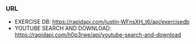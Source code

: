 ### URL

- EXERCISE DB: https://rapidapi.com/justin-WFnsXH_t6/api/exercisedb
- YOUTUBE SEARCH AND DOWNLOAD: https://rapidapi.com/h0p3rwe/api/youtube-search-and-download
